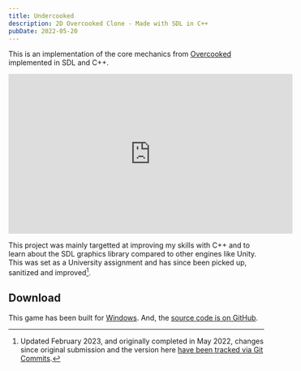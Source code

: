 ```yaml
---
title: Undercooked
description: 2D Overcooked Clone - Made with SDL in C++
pubDate: 2022-05-20
---
```


This is an implementation of the core mechanics from [Overcooked](https://www.team17.com/games/overcooked/) implemented in SDL and C++.

<div class="youtube">
<iframe width="560" height="315" src="https://www.youtube-nocookie.com/embed/x8vDYn_1wwc" title="YouTube video player" frameborder="0" allow="accelerometer; autoplay; clipboard-write; encrypted-media; gyroscope; picture-in-picture" allowfullscreen></iframe>
</div>

This project was mainly targetted at improving my skills with C++ and to learn about the SDL graphics library compared to other engines like Unity. This was set as a University assignment and has since been picked up, sanitized and improved[^1].

[^1]: Updated February 2023, and originally completed in May 2022, changes since original submission and the version here [have been tracked via Git Commits](https://github.com/cooperj/undercooked-game/commits/main).

## Download

This game has been built for [Windows](). And, the [source code is on GitHub](https://github.com/cooperj/undercooked-game).
